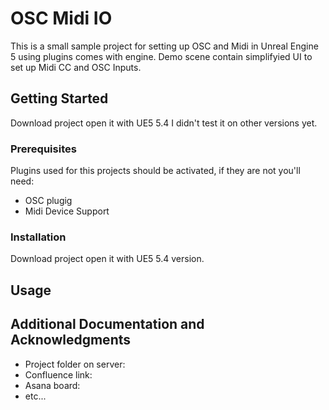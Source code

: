 # OSC Midi IO

This is a small sample project for setting up OSC and Midi in Unreal Engine 5 using plugins comes with engine. Demo scene contain simplifyied UI to set up Midi CC and OSC Inputs. 

## Getting Started

Download project open it with UE5 5.4 I didn't test it on other versions yet. 

### Prerequisites

Plugins used for this projects should be activated, if they are not you'll need: 

* OSC plugig
* Midi Device Support

### Installation

Download project open it with UE5 5.4 version.

## Usage



## Additional Documentation and Acknowledgments

* Project folder on server:
* Confluence link:
* Asana board:
* etc...
